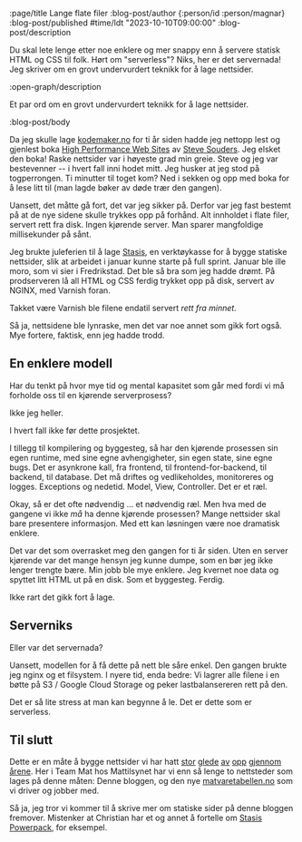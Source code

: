 :page/title Lange flate filer
:blog-post/author {:person/id :person/magnar}
:blog-post/published #time/ldt "2023-10-10T09:00:00"
:blog-post/description

Du skal lete lenge etter noe enklere og mer snappy enn å servere statisk HTML og
CSS til folk. Hørt om "serverless"? Niks, her er det servernada!
Jeg skriver om en grovt undervurdert teknikk for å lage nettsider.

:open-graph/description

Et par ord om en grovt undervurdert teknikk for å lage nettsider.

:blog-post/body

Da jeg skulle lage [kodemaker.no](https://www.kodemaker.no) for ti år siden
hadde jeg nettopp lest og gjenlest boka [High Performance Web
Sites](https://biblio.co.uk/book/high-performance-web-sites-essential-knowledge/d/920516130?aid=frg&gclid=CjwKCAjwvfmoBhAwEiwAG2tqzJsOBzLsRGv24PNBTUuQZphsofoPkp-Fn4q0SWBPYuwRg-hMbYCfABoC7eoQAvD_BwE)
av [Steve Souders](https://stevesouders.com). Jeg elsket den boka! Raske
nettsider var i høyeste grad min greie. Steve og jeg var bestevenner -- i hvert
fall inni hodet mitt. Jeg husker at jeg stod på togperrongen. Ti minutter til
toget kom? Ned i sekken og opp med boka for å lese litt til (man lagde bøker
av døde trær den gangen).

Uansett, det måtte gå fort, det var jeg sikker på. Derfor var jeg fast bestemt
på at de nye sidene skulle trykkes opp på forhånd. Alt innholdet i flate filer,
servert rett fra disk. Ingen kjørende server. Man sparer mangfoldige
millisekunder på sånt.

Jeg brukte juleferien til å lage [Stasis](https://github.com/magnars/stasis), en
verktøykasse for å bygge statiske nettsider, slik at arbeidet i januar kunne
starte på full sprint. Januar ble ille moro, som vi sier i Fredrikstad. Det ble
så bra som jeg hadde drømt. På prodserveren lå all HTML og CSS ferdig trykket
opp på disk, servert av NGINX, med Varnish foran.

Takket være Varnish ble filene endatil servert *rett fra minnet.*

Så ja, nettsidene ble lynraske, men det var noe annet som gikk fort også. Mye fortere,
faktisk, enn jeg hadde trodd.

## En enklere modell

Har du tenkt på hvor mye tid og mental kapasitet som går med fordi vi må
forholde oss til en kjørende serverprosess?

Ikke jeg heller.

I hvert fall ikke før dette prosjektet.

I tillegg til kompilering og byggesteg, så har den kjørende prosessen sin egen
runtime, med sine egne avhengigheter, sin egen state, sine egne bugs. Det er
asynkrone kall, fra frontend, til frontend-for-backend, til backend, til
database. Det må driftes og vedlikeholdes, monitoreres og logges. Exceptions og
nedetid. Model, View, Controller. Det er et ræl.

Okay, så er det ofte nødvendig ... et nødvendig ræl. Men hva med de gangene vi
ikke *må* ha denne kjørende prosessen? Mange nettsider skal bare presentere
informasjon. Med ett kan løsningen være noe dramatisk enklere.

Det var det som overrasket meg den gangen for ti år siden. Uten en server
kjørende var det mange hensyn jeg kunne dumpe, som en bør jeg ikke lenger
trengte bære. Min jobb ble mye enklere. Jeg kvernet noe data og spyttet litt
HTML ut på en disk. Som et byggesteg. Ferdig.

Ikke rart det gikk fort å lage.

## Serverniks

Eller var det servernada?

Uansett, modellen for å få dette på nett ble såre enkel. Den gangen brukte jeg
nginx og et filsystem. I nyere tid, enda bedre: Vi lagrer alle filene i en bøtte
på S3 / Google Cloud Storage og peker lastbalansereren rett på den.

Det er så lite stress at man kan begynne å le. Det er dette som er serverless.

## Til slutt

Dette er en måte å bygge nettsider vi har hatt
[stor](https://www.kodemaker.no)
[glede](https://techdocs.spid.no)
[av](https://emacsrocks.com)
[opp](https://strom.fortum.no)
[gjennom](https://cjohansen.no)
[årene](https://www.parens-of-the-dead.com).
Her i Team Mat hos Mattilsynet har vi enn så lenge to nettsteder som lages på denne måten:
Denne bloggen, og den nye [matvaretabellen.no](https://matvaretabellen.no) som
vi driver og jobber med.

Så ja, jeg tror vi kommer til å skrive mer om statiske sider på denne bloggen
fremover. Mistenker at Christian har et og annet å fortelle om [Stasis
Powerpack](https://github.com/cjohansen/powerpack), for eksempel.
